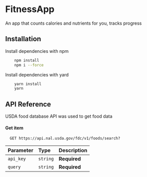 # FitnessApp

An app that counts calories and nutrients for you, tracks progress

## Installation

Install dependencies with npm

```bash
    npm install 
    npm i --force
```
Install dependencies with yard

```bash
    yarn install
    yarn
```

## API Reference

USDA food database API was used to get food data

#### Get item

```http
  GET https://api.nal.usda.gov/fdc/v1/foods/search?
```

| Parameter | Type     | Description                       |
| :-------- | :------- | :-------------------------------- |
| `api_key`      | `string` | **Required** |
| `query`      | `string` | **Required** |
